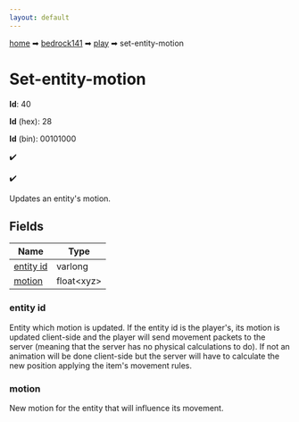 ```yaml
---
layout: default
---
```


[home](/) ➡ [bedrock141](/protocol/bedrock141) ➡ [play](/protocol/bedrock141/play) ➡ set-entity-motion

# Set-entity-motion

**Id**: 40

**Id** (hex): 28

**Id** (bin): 00101000

✔️

✔️

Updates an entity's motion.

## Fields

Name | Type
---|---
[entity id](#entity-id) | varlong
[motion](#motion) | float&lt;xyz&gt;

### entity id

Entity which motion is updated. If the entity id is the player's, its motion is updated client-side and the player will send movement packets to the server (meaning that the server has no physical calculations to do). If not an animation will be done client-side but the server will have to calculate the new position applying the item's movement rules.

### motion

New motion for the entity that will influence its movement.

